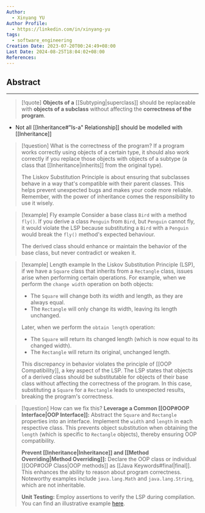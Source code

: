 ```yaml
---
Author:
  - Xinyang YU
Author Profile:
  - https://linkedin.com/in/xinyang-yu
tags:
  - software_engineering
Creation Date: 2023-07-20T00:24:49+08:00
Last Date: 2024-08-25T18:04:02+08:00
References: 
---
```


## Abstract
---
>[!quote]
> **Objects of a** [[Subtyping|superclass]] should be replaceable with **objects of a subclass** without affecting the **correctness of the program**.

- Not all [[Inheritance#"Is-a" Relationship]] should be modelled with [[Inheritance]]

>[!question] What is the correctness of the program?
> If a program works correctly using objects of a certain type, it should also work correctly if you replace those objects with objects of a subtype (a class that [[Inheritance|inherits]] from the original type).
> 
> The Liskov Substitution Principle is about ensuring that subclasses behave in a way that's compatible with their parent classes. This helps prevent unexpected bugs and makes your code more reliable. Remember, with the power of inheritance comes the responsibility to use it wisely.

>[!example] Fly example
> Consider a base class `Bird` with a method `fly()`. If you derive a class `Penguin` from `Bird`, but `Penguin` cannot fly, it would violate the LSP because substituting a `Bird` with a `Penguin` would break the `fly()` method's expected behaviour.
> 
> The derived class should enhance or maintain the behavior of the base class, but never contradict or weaken it.

>[!example] Length example
> In the Liskov Substitution Principle (LSP), if we have a `Square` class that inherits from a `Rectangle` class, issues arise when performing certain operations. For example, when we perform the `change width` operation on both objects:
> - The `Square` will change both its width and length, as they are always equal.
> - The `Rectangle` will only change its width, leaving its length unchanged.
> 
> Later, when we perform the `obtain length` operation:
> - The `Square` will return its changed length (which is now equal to its changed width).
> - The `Rectangle` will return its original, unchanged length.
>   
> This discrepancy in behavior violates the principle of [[OOP Compatibility]], a key aspect of the LSP. The LSP states that objects of a derived class should be substitutable for objects of their base class without affecting the correctness of the program. In this case, substituting a `Square` for a `Rectangle` leads to unexpected results, breaking the program's correctness.


>[!question] How can we fix this?
> **Leverage a Common [[OOP#OOP Interface|OOP Interface]]:** Abstract the `Square` and `Rectangle` properties into an interface. Implement the `width` and `length` in each respective class. This prevents object substitution when obtaining the `length` (which is specific to `Rectangle` objects), thereby ensuring OOP compatibility.
>
> **Prevent [[Inheritance|Inheritance]] and [[Method Overriding|Method Overriding]]:** Declare the OOP class or individual [[OOP#OOP Class|OOP methods]] as [[Java Keywords#final|final]]. This enhances the ability to reason about program correctness. Noteworthy examples include `java.lang.Math` and `java.lang.String`, which are not inheritable.
>
> **Unit Testing:** Employ assertions to verify the LSP during compilation. You can find an illustrative example [here](https://nus-cs2030s.github.io/2223-s2/16-lsp.html#lsp-through-the-lens-of-testing).

